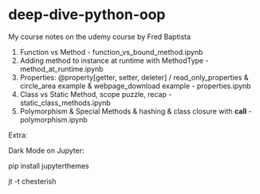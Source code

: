 # deep-dive-python-oop
My course notes on the udemy course by Fred Baptista

1. Function vs Method - function_vs_bound_method.ipynb
2. Adding method to instance at runtime with MethodType - method_at_runtime.ipynb
3. Properties: 
	@property[getter, setter, deleter] /
	read_only_properties & circle_area example & webpage_download example - properties.ipynb
4. Class vs Static Method, scope puzzle, recap - static_class_methods.ipynb
5. Polymorphism & Special Methods & hashing & class closure with __call__ - polymorphism.ipynb

Extra:

Dark Mode on Jupyter:

pip install jupyterthemes

jt -t chesterish
